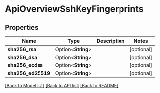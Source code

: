 # ApiOverviewSshKeyFingerprints

## Properties

Name | Type | Description | Notes
------------ | ------------- | ------------- | -------------
**sha256_rsa** | Option<**String**> |  | [optional]
**sha256_dsa** | Option<**String**> |  | [optional]
**sha256_ecdsa** | Option<**String**> |  | [optional]
**sha256_ed25519** | Option<**String**> |  | [optional]

[[Back to Model list]](../README.md#documentation-for-models) [[Back to API list]](../README.md#documentation-for-api-endpoints) [[Back to README]](../README.md)


